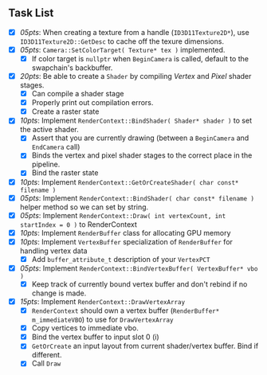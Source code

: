 ## Task List

- [x] *05pts*: When creating a texture from a handle (`ID3D11Texture2D*`), use `ID3D11Texture2D::GetDesc` to cache off the texure dimensions.
- [x] *05pts*: `Camera::SetColorTarget( Texture* tex )` implemented. 
    - [x] If color target is `nullptr` when `BeginCamera` is called, default to the swapchain's backbuffer.
- [x] *20pts*: Be able to create a `Shader` by compiling *Vertex* and *Pixel* shader stages.
    - [x] Can compile a shader stage
    - [x] Properly print out compilation errors.
    - [x] Create a raster state
- [x] *10pts*: Implement `RenderContext::BindShader( Shader* shader )` to set the active shader.  
    - [x] Assert that you are currently drawing (between a `BeginCamera` and `EndCamera` call)
    - [x] Binds the vertex and pixel shader stages to the correct place in the pipeline.
    - [x] Bind the raster state
- [x] *10pts*: Implement `RenderContext::GetOrCreateShader( char const* filename )`
- [x] *05pts*: Implement `RenderContext::BindShader( char const* filename )` helper method so we can set by string.
- [x] *05pts*: Implement `RenderContext::Draw( int vertexCount, int startIndex = 0 )` to RenderContext
- [x] *10pts*: Implement `RenderBuffer` class for allocating GPU memory
- [x] *10pts*: Implement `VertexBuffer` specialization of `RenderBuffer` for handling vertex data
    - [x] Add `buffer_attribute_t` description of your `VertexPCT` 
- [x] *05pts*: Implement `RenderContext::BindVertexBuffer( VertexBuffer* vbo )`
    - [x] Keep track of currently bound vertex buffer and don't rebind if no change is made. 
- [x] *15pts*: Implement `RenderContext::DrawVertexArray`
    - [x] `RenderContext` should own a vertex buffer (`RenderBuffer* m_immediateVBO`) to use for `DrawVertexArray`
    - [x] Copy vertices to immediate vbo.
    - [x] Bind the vertex buffer to input slot 0 (i)
    - [x] `GetOrCreate` an input layout from current shader/vertex buffer.  Bind if different.
    - [x] Call `Draw`
